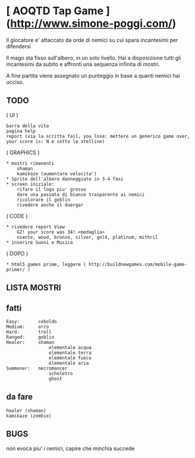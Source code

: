 # [ AOQTD Tap Game ] (http://www.simone-poggi.com/)

Il giocatore e' attaccato da orde di nemici su cui spara incantesimi per difendersi

Il mago sta fisso sull'albero, in un solo livello.
Hai a disposizione tutti gli incantesimi da subito e affronti una sequenza infinita di mostri.

A fine partita viene assegnato un punteggio in base a quanti nemici hai ucciso.

## TODO	

( UI )

 	barra della vita
	pagina help
	report (via la scritta fail, you lose: mettere un generico game over, your score is: N e sotto le stelline)

( GRAPHICS )

	* mostri rimanenti
		shaman
		kamikaze (aumentare velocita')
	* Sprite dell'albero danneggiato in 3-4 fasi
	* screen iniziale:
		rifare il logo piu' grosso
		dare una passata di bianco trasparente ai nemici
		ricolorare il goblin
		rivedere anche il duergar

( CODE )

	* rivedere report View
		GZ! your score was 34! <medaglia>
		niente, wood, bronze, silver, gold, platinum, mithril
	* inserire Suoni e Musica
	
( DOPO )

	* html5 games prime, leggere ( http://buildnewgames.com/mobile-game-primer/ )



## LISTA MOSTRI

fatti
---------------------------------------

	Easy: 		coboldo
	Medium: 	orco
	Hard: 		troll
	Ranged: 	goblin
	Healer: 	shaman
					elementale acqua
					elementale terra
					elementale fuoco
					elementale aria
	Summoner:	necromancer
					scheletro
					ghost

da fare
---------------------------------------

	healer (shaman)
	kamikaze (zombie)


## BUGS

non evoca piu' i nemici, capire che minchia succede
